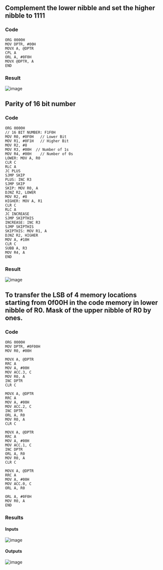## Complement the lower nibble and set the higher nibble to 1111 
### Code
``` Assembly
ORG 0000H
MOV DPTR, #00H
MOVX A, @DPTR
CPL A
ORL A, #0F0H
MOVX @DPTR, A
END
```
### Result
![image](https://github.com/user-attachments/assets/b5e4e0ed-101a-465a-a332-871397e1c1c0)

## Parity of 16 bit number
### Code
``` Assembly
ORG 0000H 
// 16 BIT NUMBER: F1F0H
MOV R0, #0F0H	// Lower Bit
MOV R1, #0F1H	// Higher Bit
MOV R2, #8
MOV R3, #00H  // Number of 1s
MOV R4, #00H	// Number of 0s
LOWER: MOV A, R0
CLR C
RLC A
JC PLUS
SJMP SKIP
PLUS: INC R3
SJMP SKIP
SKIP: MOV R0, A
DJNZ R2, LOWER
MOV R2, #8
HIGHER: MOV A, R1
CLR C
RLC A
JC INCREASE
SJMP SKIPTHIS
INCREASE: INC R3
SJMP SKIPTHIS
SKIPTHIS: MOV R1, A
DJNZ R2, HIGHER
MOV A, #10H
CLR C
SUBB A, R3
MOV R4, A
END
```
### Result
![image](https://github.com/user-attachments/assets/7f0e88ce-ac51-4f48-a461-c68068ee01e3)

## To transfer the LSB of 4 memory locations starting from 0f00H in the code memory in lower nibble of R0. Mask of the upper nibble of R0 by ones.
### Code
``` Assembly
ORG 0000H
MOV DPTR, #0F00H
MOV R0, #00H

MOVX A, @DPTR
RRC A
MOV A, #00H
MOV ACC.3, C
MOV R0, A
INC DPTR
CLR C

MOVX A, @DPTR
RRC A
MOV A, #00H
MOV ACC.2, C
INC DPTR
ORL A, R0
MOV R0, A
CLR C

MOVX A, @DPTR
RRC A
MOV A, #00H
MOV ACC.1, C
INC DPTR
ORL A, R0
MOV R0, A
CLR C

MOVX A, @DPTR
RRC A
MOV A, #00H
MOV ACC.0, C
ORL A, R0

ORL A, #0F0H
MOV R0, A
END
```
### Results
#### Inputs
![image](https://github.com/user-attachments/assets/8f51c456-8819-476d-a747-036ef184d9f4)
#### Outputs
![image](https://github.com/user-attachments/assets/9f13a5e5-eaaf-49e7-b6a8-f97fb47f6394)
